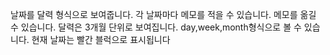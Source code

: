 날짜를 달력 형식으로 보여줍니다. 
각 날짜마다 메모를 적을 수 있습니다. 
메모를 옮길 수 있습니다. 
달력은 3개월 단위로 보여집니다.
day,week,month형식으로 볼 수 있습니다.
현재 날짜는 빨간 블럭으로 표시됩니다

